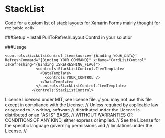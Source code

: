 # StackList
Code for a custom list of stack layouts for Xamarin Forms mainly thought for rezisable cells

###Setup
*Install PullToRefreshLayout Control in your solution

###Usage

```xaml
<controls:StackListControl ItemsSource="{Binding YOUR_DATA}" RefreshCommand="{Binding YOUR_COMMAND}" x:Name="CardListControl" IsRefreshing="{Binding ISREFRESHING_FLAG}">
              <controls:StackListControl.ItemTemplate>
                <DataTemplate>
                  <controls:YOUR_CONTROL />
                </DataTemplate>
              </controls:StackListControl.ItemTemplate>
            </controls:StackListControl>
```
License
Licensed under MIT, see license file.  // you may not use this file except in compliance with the License. // Unless required by applicable law or agreed to in writing, software // distributed under the License is distributed on an "AS IS" BASIS, // WITHOUT WARRANTIES OR CONDITIONS OF ANY KIND, either express or implied. // See the License for the specific language governing permissions and // limitations under the License. //
